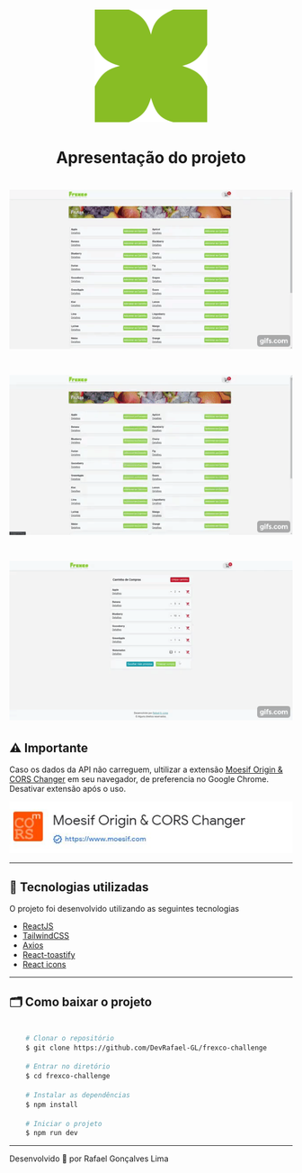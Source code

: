 <h1 align="center">
  <img style="width: 200px;" src="src/assets/frexco-icon.svg">
</h1>

<h1 align="center">
    Apresentação do projeto
</h1>

<h1 align="center">
    <img src="src/assets/gif-1.gif">
</h1>

<h1 align="center">
    <img src="src/assets/gif-2.gif">
</h1>

<h1 align="center">
    <img src="src/assets/gif-3.gif">
</h1>



## ⚠️ Importante

Caso os dados da API não carreguem, ultilizar a extensão [Moesif Origin & CORS Changer](https://chrome.google.com/webstore/detail/moesif-origin-cors-change/digfbfaphojjndkpccljibejjbppifbc) em seu navegador, de preferencia no Google Chrome. Desativar extensão após o uso.

<img src="/src/assets/Moesif-Origin-%26-CORS-Changer.JPG">

---

## 🚀 Tecnologias utilizadas

O projeto foi desenvolvido utilizando as seguintes tecnologias

- [ReactJS](https://reactjs.org)
- [TailwindCSS](https://tailwindcss.com/)
- [Axios](https://github.com/axios/axios)
- [React-toastify](https://fkhadra.github.io/react-toastify/introduction)
- [React icons](https://react-icons.github.io/react-icons/)

---

## 🗂 Como baixar o projeto

```bash

    # Clonar o repositório
    $ git clone https://github.com/DevRafael-GL/frexco-challenge

    # Entrar no diretório
    $ cd frexco-challenge

    # Instalar as dependências
    $ npm install

    # Iniciar o projeto
    $ npm run dev
```

---

Desenvolvido 💜 por Rafael Gonçalves Lima
